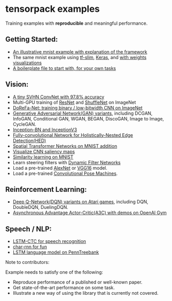 
# tensorpack examples

Training examples with __reproducible__ and meaningful performance.

## Getting Started:
+ [An illustrative mnist example with explanation of the framework](mnist-convnet.py)
+ The same mnist example using [tf-slim](mnist-tfslim.py), [Keras](mnist-keras.py), and [with weights visualizations](mnist-visualizations.py)
+ [A boilerplate file to start with, for your own tasks](boilerplate.py)

## Vision:
+ [A tiny SVHN ConvNet with 97.8% accuracy](svhn-digit-convnet.py)
+ Multi-GPU training of [ResNet](ResNet) and [ShuffleNet](ShuffleNet) on ImageNet
+ [DoReFa-Net: training binary / low-bitwidth CNN on ImageNet](DoReFa-Net)
+ [Generative Adversarial Network(GAN) variants](GAN), including DCGAN, InfoGAN, Conditional GAN, WGAN, BEGAN, DiscoGAN, Image to Image, CycleGAN.
+ [Inception-BN and InceptionV3](Inception)
+ [Fully-convolutional Network for Holistically-Nested Edge Detection(HED)](HED)
+ [Spatial Transformer Networks on MNIST addition](SpatialTransformer)
+ [Visualize CNN saliency maps](Saliency)
+ [Similarity learning on MNIST](SimilarityLearning)
+ Learn steering filters with [Dynamic Filter Networks](DynamicFilterNetwork)
+ Load a pre-trained [AlexNet](load-alexnet.py) or [VGG16](load-vgg16.py) model.
+ Load a pre-trained [Convolutional Pose Machines](ConvolutionalPoseMachines/).

## Reinforcement Learning:
+ [Deep Q-Network(DQN) variants on Atari games](DeepQNetwork), including DQN, DoubleDQN, DuelingDQN.
+ [Asynchronous Advantage Actor-Critic(A3C) with demos on OpenAI Gym](A3C-Gym)

## Speech / NLP:
+ [LSTM-CTC for speech recognition](CTC-TIMIT)
+ [char-rnn for fun](Char-RNN)
+ [LSTM language model on PennTreebank](PennTreebank)


Note to contributors:

Example needs to satisfy one of the following:
+ Reproduce performance of a published or well-known paper.
+ Get state-of-the-art performance on some task.
+ Illustrate a new way of using the library that is currently not covered.
